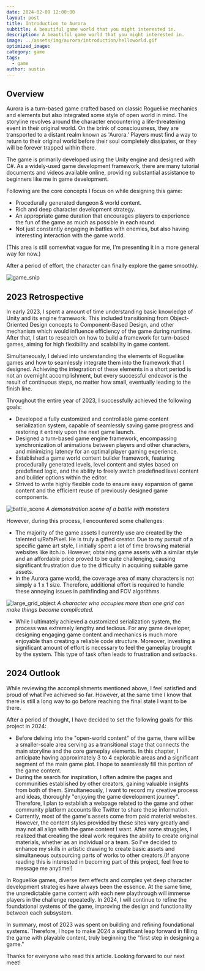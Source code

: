 ```yaml
---
date: 2024-02-09 12:00:00
layout: post
title: Introduction to Aurora
subtitle: A beautiful game world that you might interested in.
description: A beautiful game world that you might interested in.
image: ../assets/img/aurora/introduction/helloworld.gif
optimized_image: 
category: game
tags:
  - game
author: austin
---
```


## Overview

Aurora is a turn-based game crafted based on classic Roguelike mechanics and elements but also integrated some style of open world in mind. The storyline revolves around the character encountering a life-threatening event in their original world. On the brink of consciousness, they are transported to a distant realm known as 'Aurora.' Players must find a way to return to their original world before their soul completely dissipates, or they will be forever trapped within there.

The game is primarily developed using the Unity engine and designed with C#. As a widely-used game development framework, there are many tutorial documents and videos available online, providing substantial assistance to beginners like me in game development.

Following are the core concepts I focus on while designing this game:

- Procedurally generated dungeon & world content.
- Rich and deep character development strategy.
- An appropriate game duration that encourages players to experience the fun of the game as much as possible in each round.
- Not just constantly engaging in battles with enemies, but also having interesting interaction with the game world.

(This area is still somewhat vague for me, I'm presenting it in a more general way for now.)

After a period of effort, the character can finally explore the game smoothly.

![game_snip](../assets/img/aurora/introduction/general_level.gif)

## 2023 Retrospective

In early 2023, I spent a amount of time understanding basic knowledge of Unity and its engine framework. This included transitioning from Object-Oriented Design concepts to Component-Based Design, and other mechanism which would influence efficiency of the game during runtime. After that, I start to research on how to build a framework for turn-based games, aiming for high flexibility and scalability in game content. 

Simultaneously, I delved into understanding the elements of Roguelike games and how to seamlessly integrate them into the framework that I designed. Achieving the integration of these elements in a short period is not an overnight accomplishment, but every successful endeavor is the result of continuous steps, no matter how small, eventually leading to the finish line.

Throughout the entire year of 2023, I successfully achieved the following goals:

- Developed a fully customized and controllable game content serialization system, capable of seamlessly saving game progress and restoring it entirely upon the next game launch.
- Designed a turn-based game engine framework, encompassing synchronization of animations between players and other characters, and minimizing latency for an optimal player gaming experience.
- Established a game world content builder framework, featuring procedurally generated levels, level content and styles based on predefined logic, and the ability to freely switch predefined level content and builder options within the editor.
- Strived to write highly flexible code to ensure easy expansion of game content and the efficient reuse of previously designed game components.

![battle_scene](../assets/img/aurora/introduction/battle_example.gif)
*A demonstration scene of a battle with monsters*

However, during this process, I encountered some challenges:

- The majority of the game assets I currently use are created by the talented u/RafaPixel. He is truly a gifted creator. Due to my pursuit of a specific game art style, I initially spent a lot of time browsing material websites like itch.io. However, obtaining game assets with a similar style and an affordable price proved to be quite challenging, causing significant frustration due to the difficulty in acquiring suitable game assets.
- In the Aurora game world, the coverage area of many characters is not simply a 1 x 1 size. Therefore, additional effort is required to handle these annoying issues in pathfinding and FOV algorithms.

![large_grid_object](../assets/img/aurora/introduction/large_area_grid_object.gif)
*A character who occupies more than one grid can make things become complicated.*

- While I ultimately achieved a customized serialization system, the process was extremely lengthy and tedious. For any game developer, designing engaging game content and mechanics is much more enjoyable than creating a reliable code structure. Moreover, investing a significant amount of effort is necessary to feel the gameplay brought by the system. This type of task often leads to frustration and setbacks.

## 2024 Outlook

While reviewing the accomplishments mentioned above, I feel satisfied and proud of what I've achieved so far. However, at the same time I know that there is still a long way to go before reaching the final state I want to be there.

After a period of thought, I have decided to set the following goals for this project in 2024:

* Before delving into the "open-world content" of the game, there will be a smaller-scale area serving as a transitional stage that connects the main storyline and the core gameplay elements. In this chapter, I anticipate having approximately 3 to 4 explorable areas and a significant segment of the main game plot. I hope to seamlessly fill this portion of the game content.
* During the search for inspiration, I often admire the pages and communities established by other creators, gaining valuable insights from both of them. Simultaneously, I want to record my creative process and ideas, thoroughly "enjoying the game development journey". Therefore, I plan to establish a webpage related to the game and other community platform accounts like Twitter to share these information.
* Currently, most of the game's assets come from paid material websites. However, the content styles provided by these sites vary greatly and may not all align with the game content I want. After some struggles, I realized that creating the ideal work requires the ability to create original materials, whether as an individual or a team. So I've decided to enhance my skills in artistic drawing to create basic assets and simultaneous outsourcing parts of works to other creators.(If anyone reading this is interested in becoming part of this project, feel free to message me anytime!)

In Roguelike games, diverse item effects and complex yet deep character development strategies have always been the essence. At the same time, the unpredictable game content with each new playthrough will immerse players in the challenge repeatedly. In 2024, I will continue to refine the foundational systems of the game, improving the design and functionality between each subsystem.

In summary, most of 2023 was spent on building and refining foundational systems. Therefore, I hope to make 2024 a significant leap forward in filling the game with playable content, truly beginning the "first step in designing a game."

Thanks for everyone who read this article. Looking forward to our next meet!